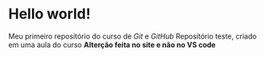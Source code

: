 # Hello world!
 Meu primeiro repositório do curso de *Git* e *GitHub*
 Reposítório teste, criado em uma aula do curso
 **Alterção feita no site e não no VS code**
